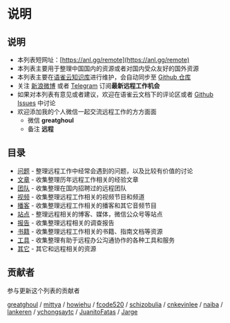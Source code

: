 # 说明

<a name="RIKbw"></a>
## 说明

- 本列表短网址：[https://anl.gg/remote](https://anl.gg/remote)
- 本列表主要用于整理中国国内的资源或者对国内受众友好的国外资源
- 本列表主要在[语雀云知识库](https://www.yuque.com/greatghoul/remote)进行维护，会自动同步至 [Github 仓库](https://github.com/greatghoul/remote)
- 关注 [新浪微博](https://weibo.com/RemoteWorking) 或者 [Telegram](https://t.me/remote_cn) 订阅**最新远程工作机会**
- 如果对本列表有意见或者建议，欢迎在语雀云文档下的评论区或者 [Github Issues](https://github.com/greatghoul/remote/issues) 中讨论
- 欢迎添加我的个人微信一起交流远程工作的方方面面
   - 微信 **greatghoul**
   - 备注 **远程**
<a name="ltVhQ"></a>
## 目录

- [问题](/greatghoul/remote/issues) - 整理远程工作中经常会遇到的问题，以及比较有价值的讨论
- [文章](/greatghoul/remote/posts) - 收集整理历年远程工作相关的经验文章
- [团队](/greatghoul/remote/teams) - 收集整理在国内招聘过的远程团队
- [视频](/greatghoul/remote/videos) - 收集整理远程工作相关的视频节目和频道
- [播客](/greatghoul/remote/podcasts) - 收集整理远程工作相关的播客和其它音频节目
- [站点](/greatghoul/remote/sites) - 整理远程相关的博客、媒体，微信公众号等站点
- [报告](/greatghoul/remote/reports) - 收集整理远程相关的调查报告
- [书籍](/greatghoul/remote/books) - 收集整理远程工作相关的书籍、指南文档等资源
- [工具](/greatghoul/remote/tools) - 收集整理有助于远程办公沟通协作的各种工具和服务
- [其它](/greatghoul/remote/others) - 其它和远程相关的资源

<a name="aG0TL"></a>
## 贡献者

参与更新这个列表的贡献者

[greatghoul](https://api.github.com/users/greatghoul) / [mittya](https://api.github.com/users/mittya) / [howiehu](https://api.github.com/users/howiehu) / [fcode520](https://api.github.com/users/fcode520) / [schizobulia](https://api.github.com/users/schizobulia) / [cnkevinlee](https://api.github.com/users/cnkevinlee) / [naiba](https://api.github.com/users/naiba) / [lankeren](https://api.github.com/users/lankeren) / [ychongsaytc](https://api.github.com/users/ychongsaytc) / [JuanitoFatas](https://api.github.com/users/JuanitoFatas) / [Jarge](https://www.yuque.com/jarge) 

